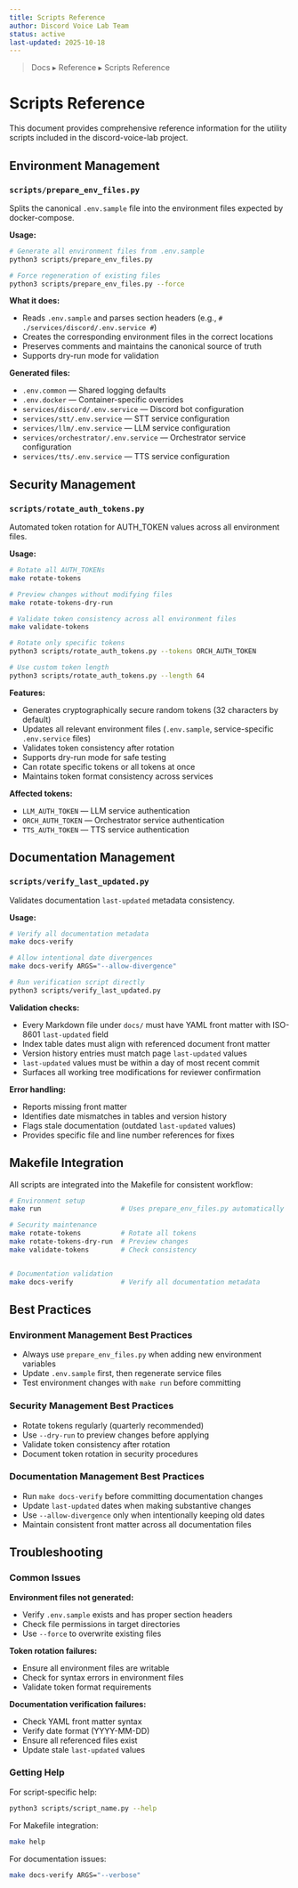 ```yaml
---
title: Scripts Reference
author: Discord Voice Lab Team
status: active
last-updated: 2025-10-18
---
```


<!-- markdownlint-disable-next-line MD041 -->
> Docs ▸ Reference ▸ Scripts Reference

# Scripts Reference

This document provides comprehensive reference information for the utility scripts included in the discord-voice-lab project.

## Environment Management

### `scripts/prepare_env_files.py`

Splits the canonical `.env.sample` file into the environment files expected by docker-compose.

**Usage:**

```bash
# Generate all environment files from .env.sample
python3 scripts/prepare_env_files.py

# Force regeneration of existing files
python3 scripts/prepare_env_files.py --force
```

**What it does:**

- Reads `.env.sample` and parses section headers (e.g., `# ./services/discord/.env.service #`)
- Creates the corresponding environment files in the correct locations
- Preserves comments and maintains the canonical source of truth
- Supports dry-run mode for validation

**Generated files:**

- `.env.common` — Shared logging defaults
- `.env.docker` — Container-specific overrides
- `services/discord/.env.service` — Discord bot configuration
- `services/stt/.env.service` — STT service configuration
- `services/llm/.env.service` — LLM service configuration
- `services/orchestrator/.env.service` — Orchestrator service configuration
- `services/tts/.env.service` — TTS service configuration

## Security Management

### `scripts/rotate_auth_tokens.py`

Automated token rotation for AUTH_TOKEN values across all environment files.

**Usage:**

```bash
# Rotate all AUTH_TOKENs
make rotate-tokens

# Preview changes without modifying files
make rotate-tokens-dry-run

# Validate token consistency across all environment files
make validate-tokens

# Rotate only specific tokens
python3 scripts/rotate_auth_tokens.py --tokens ORCH_AUTH_TOKEN

# Use custom token length
python3 scripts/rotate_auth_tokens.py --length 64
```

**Features:**

- Generates cryptographically secure random tokens (32 characters by default)
- Updates all relevant environment files (`.env.sample`, service-specific `.env.service` files)
- Validates token consistency after rotation
- Supports dry-run mode for safe testing
- Can rotate specific tokens or all tokens at once
- Maintains token format consistency across services

**Affected tokens:**

- `LLM_AUTH_TOKEN` — LLM service authentication
- `ORCH_AUTH_TOKEN` — Orchestrator service authentication  
- `TTS_AUTH_TOKEN` — TTS service authentication

## Documentation Management

### `scripts/verify_last_updated.py`

Validates documentation `last-updated` metadata consistency.

**Usage:**

```bash
# Verify all documentation metadata
make docs-verify

# Allow intentional date divergences
make docs-verify ARGS="--allow-divergence"

# Run verification script directly
python3 scripts/verify_last_updated.py
```

**Validation checks:**

- Every Markdown file under `docs/` must have YAML front matter with ISO-8601 `last-updated` field
- Index table dates must align with referenced document front matter
- Version history entries must match page `last-updated` values
- `last-updated` values must be within a day of most recent commit
- Surfaces all working tree modifications for reviewer confirmation

**Error handling:**

- Reports missing front matter
- Identifies date mismatches in tables and version history
- Flags stale documentation (outdated `last-updated` values)
- Provides specific file and line number references for fixes

## Makefile Integration

All scripts are integrated into the Makefile for consistent workflow:

```bash
# Environment setup
make run                    # Uses prepare_env_files.py automatically

# Security maintenance  
make rotate-tokens          # Rotate all tokens
make rotate-tokens-dry-run  # Preview changes
make validate-tokens        # Check consistency


# Documentation validation
make docs-verify            # Verify all documentation metadata
```

## Best Practices

### Environment Management Best Practices

- Always use `prepare_env_files.py` when adding new environment variables
- Update `.env.sample` first, then regenerate service files
- Test environment changes with `make run` before committing

### Security Management Best Practices

- Rotate tokens regularly (quarterly recommended)
- Use `--dry-run` to preview changes before applying
- Validate token consistency after rotation
- Document token rotation in security procedures

### Documentation Management Best Practices

- Run `make docs-verify` before committing documentation changes
- Update `last-updated` dates when making substantive changes
- Use `--allow-divergence` only when intentionally keeping old dates
- Maintain consistent front matter across all documentation files

## Troubleshooting

### Common Issues

**Environment files not generated:**

- Verify `.env.sample` exists and has proper section headers
- Check file permissions in target directories
- Use `--force` to overwrite existing files

**Token rotation failures:**

- Ensure all environment files are writable
- Check for syntax errors in environment files
- Validate token format requirements

**Documentation verification failures:**

- Check YAML front matter syntax
- Verify date format (YYYY-MM-DD)
- Ensure all referenced files exist
- Update stale `last-updated` values

### Getting Help

For script-specific help:

```bash
python3 scripts/script_name.py --help
```

For Makefile integration:

```bash
make help
```

For documentation issues:

```bash
make docs-verify ARGS="--verbose"
```
